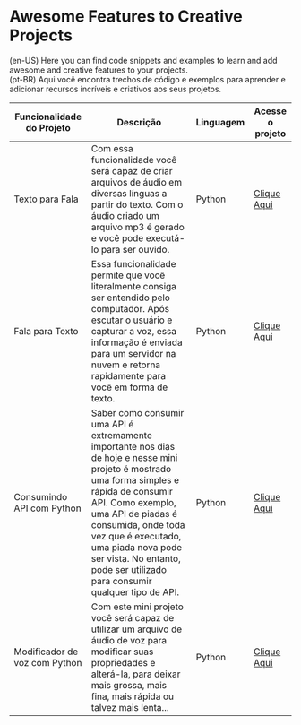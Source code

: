# Awesome Features to Creative Projects

(en-US) Here you can find code snippets and examples to learn and add awesome and creative features to your projects. </br>
(pt-BR) Aqui você encontra trechos de código e exemplos para aprender e adicionar recursos incríveis e criativos aos seus projetos.

<table>
<thead>
  <tr>
    <th>Funcionalidade do Projeto</th>
    <th>Descrição</th>
    <th>Linguagem</th>
    <th>Acesse o projeto</th>
  </tr>
</thead>
<tbody>
  
  <tr>
    <td>Texto para Fala</td>
    <td>Com essa funcionalidade você será capaz de criar arquivos de áudio em diversas línguas a partir do texto. Com o áudio criado um arquivo mp3 é gerado e você pode executá-lo para ser ouvido.</td>
    <td>Python</td>
    <td><a href="">Clique Aqui</a><br></td>
  </tr>
  
  <tr>
    <td>Fala para Texto</td>
    <td>Essa funcionalidade permite que você literalmente consiga ser entendido pelo computador. Após escutar o usuário e capturar a voz, essa informação é enviada para um servidor na nuvem e retorna rapidamente para você em forma de texto.</td>
    <td>Python</td>
    <td><a href="">Clique Aqui</a></td>
  </tr>

  <tr>
    <td>Consumindo API com Python</td>
    <td>Saber como consumir uma API é extremamente importante nos dias de hoje e nesse mini projeto é mostrado uma forma simples e rápida de consumir API. Como exemplo, uma API de piadas é consumida, onde toda vez que é executado, uma piada nova pode ser vista. No entanto, pode ser utilizado para consumir qualquer tipo de API.</td>
    <td>Python</td>
    <td><a href="">Clique Aqui</a></td>
  </tr>

  <tr>
    <td>Modificador de voz com Python</td>
    <td>Com este mini projeto você será capaz de utilizar um arquivo de áudio de voz para modificar suas propriedades e alterá-la, para deixar mais grossa, mais fina, mais rápida ou talvez mais lenta...</td>
    <td>Python</td>
    <td><a href="">Clique Aqui</a></td>
  </tr>
</tbody>
</table>

